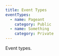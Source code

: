 ```yaml
---
title: Event Types
eventTypes:
  - name: Pageant
    category: Public
  - name: Something
    category: Private
---
```

<p>Event types.</p>